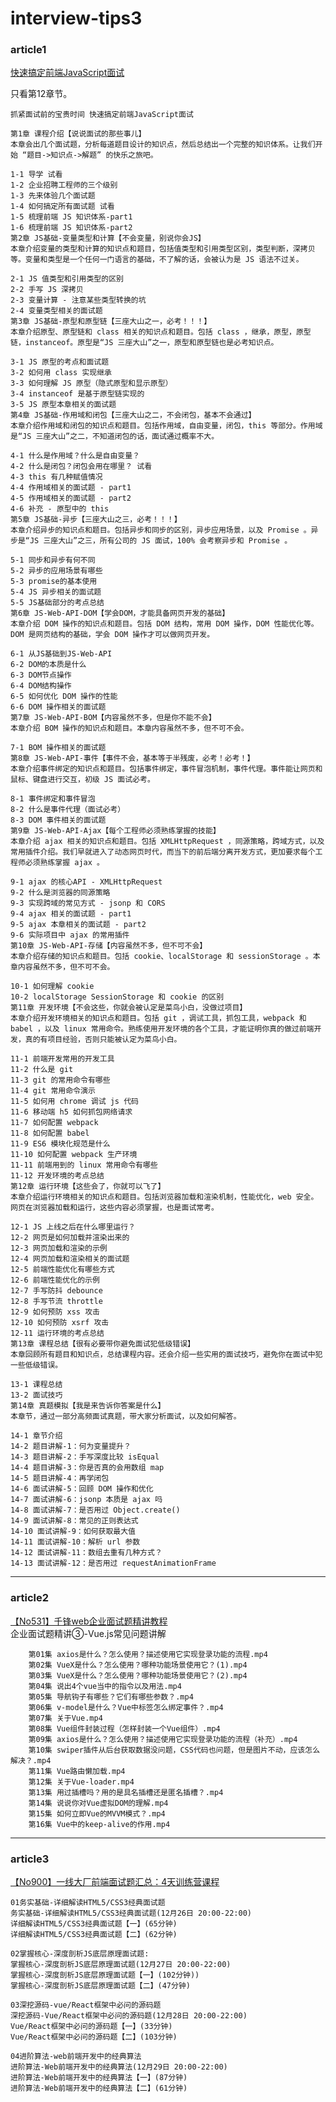 # interview-tips3

### article1


[快速搞定前端JavaScript面试](https://coding.imooc.com/class/chapter/400.html#Anchor)


只看第12章节。

	抓紧面试前的宝贵时间 快速搞定前端JavaScript面试

	第1章 课程介绍【说说面试的那些事儿】
	本章会出几个面试题，分析每道题目设计的知识点，然后总结出一个完整的知识体系。让我们开始 “题目->知识点->解题” 的快乐之旅吧。
	
	1-1 导学 试看
	1-2 企业招聘工程师的三个级别
	1-3 先来体验几个面试题
	1-4 如何搞定所有面试题 试看
	1-5 梳理前端 JS 知识体系-part1
	1-6 梳理前端 JS 知识体系-part2
	第2章 JS基础-变量类型和计算【不会变量，别说你会JS】
	本章介绍变量的类型和计算的知识点和题目，包括值类型和引用类型区别，类型判断，深拷贝等。变量和类型是一个任何一门语言的基础，不了解的话，会被认为是 JS 语法不过关。
	
	2-1 JS 值类型和引用类型的区别
	2-2 手写 JS 深拷贝
	2-3 变量计算 - 注意某些类型转换的坑
	2-4 变量类型相关的面试题
	第3章 JS基础-原型和原型链【三座大山之一，必考！！！】
	本章介绍原型、原型链和 class 相关的知识点和题目。包括 class ，继承，原型，原型链，instanceof。原型是“JS 三座大山”之一，原型和原型链也是必考知识点。
	
	3-1 JS 原型的考点和面试题
	3-2 如何用 class 实现继承
	3-3 如何理解 JS 原型（隐式原型和显示原型）
	3-4 instanceof 是基于原型链实现的
	3-5 JS 原型本章相关的面试题
	第4章 JS基础-作用域和闭包【三座大山之二，不会闭包，基本不会通过】
	本章介绍作用域和闭包的知识点和题目。包括作用域，自由变量，闭包，this 等部分。作用域是“JS 三座大山”之二，不知道闭包的话，面试通过概率不大。
	
	4-1 什么是作用域？什么是自由变量？
	4-2 什么是闭包？闭包会用在哪里？ 试看
	4-3 this 有几种赋值情况
	4-4 作用域相关的面试题 - part1
	4-5 作用域相关的面试题 - part2
	4-6 补充 - 原型中的 this
	第5章 JS基础-异步【三座大山之三，必考！！！】
	本章介绍异步的知识点和题目。包括异步和同步的区别，异步应用场景，以及 Promise 。异步是“JS 三座大山”之三，所有公司的 JS 面试，100% 会考察异步和 Promise 。
	
	5-1 同步和异步有何不同
	5-2 异步的应用场景有哪些
	5-3 promise的基本使用
	5-4 JS 异步相关的面试题
	5-5 JS基础部分的考点总结
	第6章 JS-Web-API-DOM【学会DOM，才能具备网页开发的基础】
	本章介绍 DOM 操作的知识点和题目。包括 DOM 结构，常用 DOM 操作，DOM 性能优化等。DOM 是网页结构的基础，学会 DOM 操作才可以做网页开发。
	
	6-1 从JS基础到JS-Web-API
	6-2 DOM的本质是什么
	6-3 DOM节点操作
	6-4 DOM结构操作
	6-5 如何优化 DOM 操作的性能
	6-6 DOM 操作相关的面试题
	第7章 JS-Web-API-BOM【内容虽然不多，但是你不能不会】
	本章介绍 BOM 操作的知识点和题目。本章内容虽然不多，但不可不会。
	
	7-1 BOM 操作相关的面试题
	第8章 JS-Web-API-事件【事件不会，基本等于半残废，必考！必考！】
	本章介绍事件绑定的知识点和题目。包括事件绑定，事件冒泡机制，事件代理。事件能让网页和鼠标、键盘进行交互，初级 JS 面试必考。
	
	8-1 事件绑定和事件冒泡
	8-2 什么是事件代理（面试必考）
	8-3 DOM 事件相关的面试题
	第9章 JS-Web-API-Ajax【每个工程师必须熟练掌握的技能】
	本章介绍 ajax 相关的知识点和题目。包括 XMLHttpRequest ，同源策略，跨域方式，以及常用插件介绍。我们早就进入了动态网页时代，而当下的前后端分离开发方式，更加要求每个工程师必须熟练掌握 ajax 。
	
	9-1 ajax 的核心API - XMLHttpRequest
	9-2 什么是浏览器的同源策略
	9-3 实现跨域的常见方式 - jsonp 和 CORS
	9-4 ajax 相关的面试题 - part1
	9-5 ajax 本章相关的面试题 - part2
	9-6 实际项目中 ajax 的常用插件
	第10章 JS-Web-API-存储【内容虽然不多，但不可不会】
	本章介绍存储的知识点和题目。包括 cookie、localStorage 和 sessionStorage 。本章内容虽然不多，但不可不会。
	
	10-1 如何理解 cookie
	10-2 localStorage SessionStorage 和 cookie 的区别
	第11章 开发环境【不会这些，你就会被认定是菜鸟小白，没做过项目】
	本章介绍开发环境相关的知识点和题目。包括 git ，调试工具，抓包工具，webpack 和 babel ，以及 linux 常用命令。熟练使用开发环境的各个工具，才能证明你真的做过前端开发，真的有项目经验，否则只能被认定为菜鸟小白。
	
	11-1 前端开发常用的开发工具
	11-2 什么是 git
	11-3 git 的常用命令有哪些
	11-4 git 常用命令演示
	11-5 如何用 chrome 调试 js 代码
	11-6 移动端 h5 如何抓包网络请求
	11-7 如何配置 webpack
	11-8 如何配置 babel
	11-9 ES6 模块化规范是什么
	11-10 如何配置 webpack 生产环境
	11-11 前端用到的 linux 常用命令有哪些
	11-12 开发环境的考点总结
	第12章 运行环境【这些会了，你就可以飞了】
	本章介绍运行环境相关的知识点和题目。包括浏览器加载和渲染机制，性能优化，web 安全。网页在浏览器加载和运行，这些内容必须掌握，也是面试常考。
	
	12-1 JS 上线之后在什么哪里运行？
	12-2 网页是如何加载并渲染出来的
	12-3 网页加载和渲染的示例
	12-4 网页加载和渲染相关的面试题
	12-5 前端性能优化有哪些方式
	12-6 前端性能优化的示例
	12-7 手写防抖 debounce
	12-8 手写节流 throttle
	12-9 如何预防 xss 攻击
	12-10 如何预防 xsrf 攻击
	12-11 运行环境的考点总结
	第13章 课程总结【很有必要带你避免面试犯低级错误】
	本章回顾所有题目和知识点，总结课程内容。还会介绍一些实用的面试技巧，避免你在面试中犯一些低级错误。
	
	13-1 课程总结
	13-2 面试技巧
	第14章 真题模拟【我是来告诉你答案是什么】
	本章节，通过一部分高频面试真题，带大家分析面试，以及如何解答。
	
	14-1 章节介绍
	14-2 题目讲解-1：何为变量提升？
	14-3 题目讲解-2：手写深度比较 isEqual
	14-4 题目讲解-3：你是否真的会用数组 map
	14-5 题目讲解-4：再学闭包
	14-6 面试讲解-5：回顾 DOM 操作和优化
	14-7 面试讲解-6：jsonp 本质是 ajax 吗
	14-8 面试讲解-7：是否用过 Object.create()
	14-9 面试讲解-8：常见的正则表达式
	14-10 面试讲解-9：如何获取最大值
	14-11 面试讲解-10：解析 url 参数
	14-12 面试讲解-11：数组去重有几种方式？
	14-13 面试讲解-12：是否用过 requestAnimationFrame


<hr>

### article2

[【No531】千锋web企业面试题精讲教程](https://www.javaxxz.com/thread-383362-1-2.html)  
企业面试题精讲③-Vue.js常见问题讲解


        第01集 axios是什么？怎么使用？描述使用它实现登录功能的流程.mp4
        第02集 VueX是什么？怎么使用？哪种功能场景使用它？(1).mp4
        第03集 VueX是什么？怎么使用？哪种功能场景使用它？(2).mp4
        第04集 说出4个vue当中的指令以及用法.mp4
        第05集 导航钩子有哪些？它们有哪些参数？.mp4
        第06集 v-model是什么？Vue中标签怎么绑定事件？.mp4
        第07集 关于Vue.mp4
        第08集 Vue组件封装过程（怎样封装一个Vue组件）.mp4
        第09集 axios是什么？怎么使用？描述使用它实现登录功能的流程（补充）.mp4
        第10集 swiper插件从后台获取数据没问题，CSS代码也问题，但是图片不动，应该怎么解决？.mp4
        第11集 Vue路由懒加载.mp4
        第12集 关于Vue-loader.mp4
        第13集 用过插槽吗？用的是具名插槽还是匿名插槽？.mp4
        第14集 说说你对Vue虚拟DOM的理解.mp4
        第15集 如何立即Vue的MVVM模式？.mp4
        第16集 Vue中的keep-alive的作用.mp4

<hr>

### article3


[【No900】一线大厂前端面试题汇总：4天训练营课程](https://www.javaxxz.com/thread-397306-1-1.html)


	01务实基础-详细解读HTML5/CSS3经典面试题  
	务实基础-详细解读HTML5/CSS3经典面试题(12月26日 20:00-22:00)  
	详细解读HTML5/CSS3经典面试题【一】(65分钟)  
	详细解读HTML5/CSS3经典面试题【二】(62分钟)  
	
	02掌握核心-深度剖析JS底层原理面试题:  
	掌握核心-深度剖析JS底层原理面试题(12月27日 20:00-22:00)  
	掌握核心-深度剖析JS底层原理面试题【一】(102分钟))  
	掌握核心-深度剖析JS底层原理面试题【二】(47分钟)  
	
	03深挖源码-vue/React框架中必问的源码题  
	深挖源码-Vue/React框架中必问的源码题(12月28日 20:00-22:00)  
	Vue/React框架中必问的源码题【一】(33分钟)  
	Vue/React框架中必问的源码题【二】(103分钟)  
	 
	04进阶算法-web前端开发中的经典算法  
	进阶算法-Web前端开发中的经典算法(12月29日 20:00-22:00)  
	进阶算法-Web前端开发中的经典算法【一】(87分钟)  
	进阶算法-Web前端开发中的经典算法【二】(61分钟)  